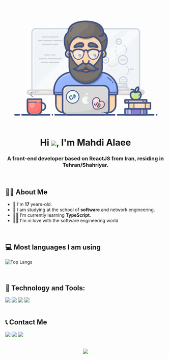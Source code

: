 <div align="center" href='#'>
<img style="width: 500px" src='https://github.com/Mahdi-Alaee/Mahdi-alaee/blob/main/e1f3413bf5036045713341394f617225.gif?raw=true' />
</div>

<h1 align="center">Hi <img src="https://raw.githubusercontent.com/MartinHeinz/MartinHeinz/master/wave.gif" width="30px">, I'm Mahdi Alaee</h1>

<h3 align='center'>A front-end developer based on ReactJS from Iran, residing in Tehran/Shahriyar.</h3>

<br />

## 🙋‍♂️ About Me

- 🌱 I'm **17** years-old.
- 👯 I am studying at the school of **software** and network engineering.
- 👨‍💻 I’m currently learning **TypeScript**.
- 🐱‍👤 I'm in love with the software engineering world



<br />

## 💻 Most languages I am using
![Top Langs](https://github-readme-stats.vercel.app/api/top-langs/?username=mahdi-alaee&hide_progress=true)

<br />

## 🚀 Technology and Tools:
<div>
    <a href='https://reactjs.org/' target="_blank"><img src="https://img.shields.io/badge/react-%2320232a.svg?style=for-the-badge&logo=react&logoColor=%2361DAFB" /></a>
    <a href='https://redux.js.org/' target="_blank"><img src="https://img.shields.io/badge/redux-%23593d88.svg?style=for-the-badge&logo=redux&logoColor=white" /></a>
    <a href='https://tailwindcss.com/' target="_blank"><img src="https://img.shields.io/badge/tailwindcss-%2338B2AC.svg?style=for-the-badge&logo=tailwind-css&logoColor=white" /></a>
    <a href='https://getbootstrap.com/' target="_blank"><img src="https://img.shields.io/badge/bootstrap-%238511FA.svg?style=for-the-badge&logo=bootstrap&logoColor=white" /></a>
</div>

<br />

## 📞 Contact Me
<div align='left'>
    <a href='https://instagram.com/lex_.fn' target="_blank"><img src="https://img.shields.io/badge/Instagram-%23E4405F.svg?style=for-the-badge&logo=Instagram&logoColor=white" /></a>
    <a href='https://t.me/mahdixxx' target="_blank"><img src="https://img.shields.io/badge/Telegram-2CA5E0?style=for-the-badge&logo=telegram&logoColor=white" /></a>
    <a href='http://mahdixxx.ineu.ir' target="_blank"><img height="28px" src="https://img.shields.io/badge/Website-757575?style=flat-square&logo=internetexplorer" /></a>
</div>

<br />
<br />

<div align='center'>
    <img src='https://komarev.com/ghpvc/?username=Mahdi-Alaee&color=blueviolet' />
</div>
